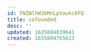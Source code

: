 ```yaml
---
id: FNZWlhW3bMnLpVaukc6FQ
title: cofounded
desc: ''
updated: 1635804839641
created: 1635804765613
---
```





